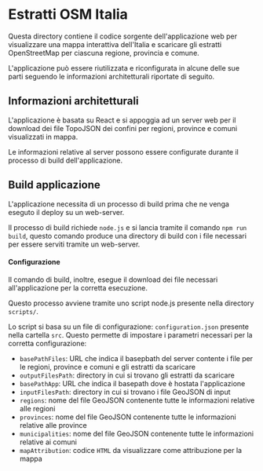 # Estratti OSM Italia

Questa directory contiene il codice sorgente dell'applicazione web per visualizzare una mappa interattiva dell'Italia e scaricare gli estratti OpenStreetMap per ciascuna regione, provincia e comune.

L'applicazione può essere riutilizzata e riconfigurata in alcune delle sue parti seguendo le informazioni architetturali riportate di seguito.

## Informazioni architetturali

L'applicazione è basata su React e si appoggia ad un server web per il download dei file TopoJSON dei confini per regioni, province e comuni visualizzati in mappa.

Le informazioni relative al server possono essere configurate durante il processo di build dell'applicazione.

## Build applicazione

L'applicazione necessita di un processo di build prima che ne venga eseguto il deploy su un web-server.

Il processo di build richiede `node.js` e si lancia tramite il comando `npm run build`, questo comando produce una directory di build con i file necessari per essere serviti tramite un web-server.

#### Configurazione

Il comando di build, inoltre, esegue il download dei file necessari all'applicazione per la corretta esecuzione.

Questo processo avviene tramite uno script node.js presente nella directory `scripts/`.

Lo script si basa su un file di configurazione: `configuration.json` presente nella cartella `src`. Questo permette di impostare
i parametri necessari per la corretta configurazione:

- `basePathFiles`: URL che indica il basepbath del server contente i file per le regioni, province e comuni e gli estratti da scaricare
- `outputFilesPath`: directory in cui si trovano gli estratti da scaricare
- `basePathApp`: URL che indica il basepath dove è hostata l'applicazione 
- `inputFilesPath`: directory in cui si trovano i file GeoJSON di input
- `regions`: nome del file GeoJSON contenente tutte le informazioni relative alle regioni
- `provinces`: nome del file GeoJSON contenente tutte le informazioni relative alle province
- `municipalities`: nome del file GeoJSON contenente tutte le informazioni relative ai comuni
- `mapAttribution`: codice `HTML` da visualizzare come attribuzione per la mappa
